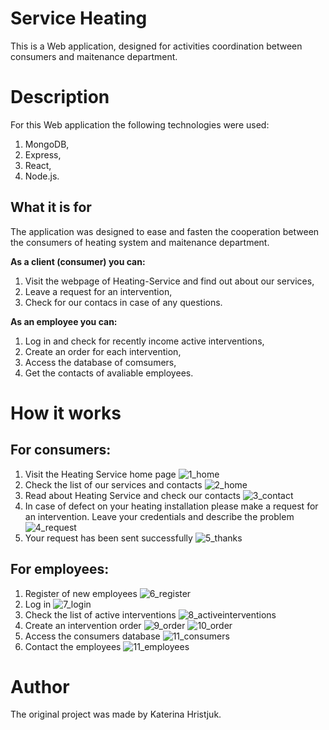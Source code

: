 # Service Heating
This is a Web application, designed for activities coordination between consumers and maitenance department.

# Description
For this Web application the following technologies were used:
1. MongoDB,
1. Express,
1. React,
1. Node.js.

## What it is for
The application was designed to ease and fasten the cooperation between the consumers of heating system and maitenance department. 

**As a client (consumer) you can:**

1. Visit the webpage of Heating-Service and find out about our services,
1. Leave a request for an intervention,
1. Check for our contacs in case of any questions.

**As an employee you can:**

1. Log in and check for recently income active interventions,
1. Create an order for each intervention,
1. Access the database of comsumers,
1. Get the contacts of avaliable employees.

# How it works

## For consumers:
1. Visit the Heating Service home page
![1_home](https://user-images.githubusercontent.com/71920644/129726920-e4f9aaf0-0b5c-4d55-a736-ca4e2987658d.jpg)
2. Check the list of our services and contacts
![2_home](https://user-images.githubusercontent.com/71920644/129726948-637843d6-ba89-44ac-ae9f-0542656411b6.jpg)
3. Read about Heating Service and check our contacts
![3_contact](https://user-images.githubusercontent.com/71920644/129726987-630d702f-1619-4f08-b055-310b33f10fa3.jpg)
4. In case of defect on your heating installation please make a request for an intervention. Leave your credentials and describe the problem
![4_request](https://user-images.githubusercontent.com/71920644/129727014-5f09f1e2-9690-40bb-b394-585257fe3fa3.jpg)
5. Your request has been sent successfully
![5_thanks](https://user-images.githubusercontent.com/71920644/129727034-9e739bcf-730e-497b-8a5c-fd71fedeeaa4.jpg)


## For employees:
1. Register of new employees
![6_register](https://user-images.githubusercontent.com/71920644/129727076-b8e50613-9db3-4e29-8a75-8548beb685b8.jpg)
2. Log in
![7_login](https://user-images.githubusercontent.com/71920644/129727097-63b724b6-a3b6-46d7-96ed-a8814554c4a3.jpg)
3. Check the list of active interventions
![8_activeinterventions](https://user-images.githubusercontent.com/71920644/129727120-0c7201d6-1e62-4b8f-8dde-98725a924be7.jpg)
4. Create an intervention order
![9_order](https://user-images.githubusercontent.com/71920644/129727168-148be370-00b5-4384-abeb-bb1756a97fd1.jpg)
![10_order](https://user-images.githubusercontent.com/71920644/129727173-ae419a0d-4ac2-4afb-b435-6a71cd1b2e4f.jpg)
5. Access the consumers database
![11_consumers](https://user-images.githubusercontent.com/71920644/129727190-f0737c1e-3d95-4c96-8dd2-56c21e6e6f57.jpg)
7. Contact the employees
![11_employees](https://user-images.githubusercontent.com/71920644/129727213-873128df-94ed-4ae0-8fe4-415d69ddac20.jpg)


# Author
The original project was made by Katerina Hristjuk.
 
